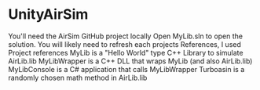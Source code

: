 # UnityAirSim
You'll need the AirSim GitHub project locally
Open MyLib.sln to open the solution. 
You will likely need to refresh each projects References, I used Project references
MyLib is a "Hello World" type C++ Library to simulate AirLib.lib
MyLibWrapper is a C++ DLL that wraps MyLib (and also AirLib.lib)
MyLibConsole is a C# application that calls MyLibWrapper
Turboasin is a randomly chosen math method in AirLib.lib
